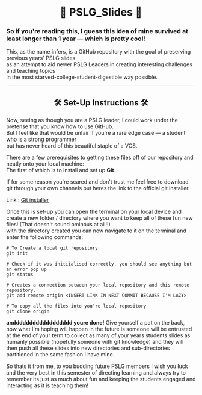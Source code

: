 <h1 align="center"><strong>📒 PSLG_Slides 📒</strong></h1>

### So if you're reading this, I guess this idea of mine survived at least longer than 1 year — which is pretty cool!

This, as the name infers, is a GitHub repository with the goal of preserving previous years' PSLG slides  
as an attempt to aid newer PSLG Leaders in creating interesting challenges and teaching topics  
in the most starved-college-student-digestible way possible.

---

<h2 align="center"><strong>🛠️ Set-Up Instructions 🛠️ </strong></h2>

Now, seeing as though you are a PSLG leader, I could work under the pretense that you know how to use GitHub.  
But I feel like that would be unfair if you're a rare edge case — a student who is a strong programmer  
but has never heard of this beautiful staple of a VCS.

There are a few prerequisites to getting these files off of our repository and neatly onto your local machine:  
The first of which is to install and set up **Git**.

If for some reason you're scared and don't trust me feel free to download git through your own channels but heres the link to the official git installer.

Link : [Git installer](https://git-scm.com/downloads)

Once this is set-up you can open the terminal on your local device and create a new folder / directory where you want to keep all of these fun new files! (That doesn't sound ominous at all!!)<br>
with the directory created you can now navigate to it on the terminal and enter the following commands:
```
# To Create a local git repository
git init

# Check if it was initiialised correctly, you should see anything but an error pop up
git status

# Creates a connection between your local repository and this remote repository.
git add remote origin <INSERT LINK IN NEXT COMMIT BECAUSE I'M LAZY>

# To copy all the files into you're local repository
git clone origin 
```

**andddddddddddddddddd youre done!** Give yourself a pat on the back, now what I'm hoping will happen in the future is someone will be entrusted at the end of your term to collect as many of your years students slides as humanly possible (hopefully someone with git knowledge) and they will then push all these slides into new directories and sub-directories partitioned in the same fashion I have mine.

So thats it from me, to you budding future PSLG members I wish you luck and the very best in this semester of directing learning and always try to remember its just as much about fun and keeping the students engaged and interacting as it is teaching them!




